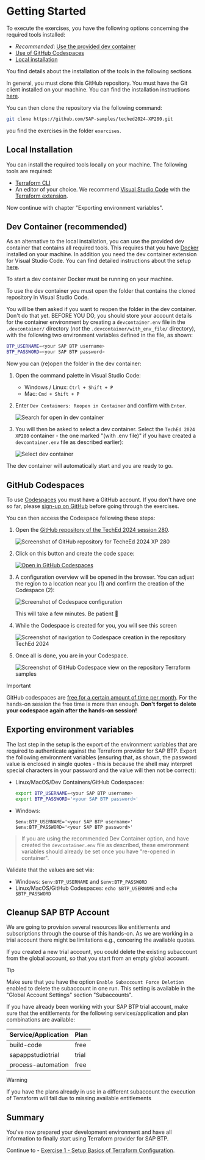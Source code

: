 # Getting Started

To execute the exercises, you have the following options concerning the required tools installed:

- *Recommended*: [Use the provided dev container](#dev-container-recommended)
- [Use of GitHub Codespaces](#github-codespaces)
- [Local installation](#local-installation)

You find details about the installation of the tools in the following sections

In general, you must clone this GitHub repository. You must have the Git client installed on your machine. You can find the installation instructions [here](https://git-scm.com/downloads).

You can then clone the repository via the following command:

```bash
git clone https://github.com/SAP-samples/teched2024-XP280.git
```

you find the exercises in the folder `exercises`.

## Local Installation

You can install the required tools locally on your machine. The following tools are required:

- [Terraform CLI](https://developer.hashicorp.com/terraform/install?product_intent=terraform)
- An editor of your choice. We recommend [Visual Studio Code](https://code.visualstudio.com/Download) with the [Terraform extension](https://marketplace.visualstudio.com/items?itemName=HashiCorp.terraform).

Now continue with chapter "Exporting environment variables".

## Dev Container (recommended)

As an alternative to the local installation, you can use the provided dev container that contains all required tools. This requires that you have [Docker](https://www.docker.com/products/docker-desktop) installed on your machine. In addition you need the dev container extension for Visual Studio Code. You can find detailed instructions about the setup [here](https://code.visualstudio.com/docs/devcontainers/containers#_getting-started).

To start a dev container Docker must be running on your machine.

To use the dev container you must open the folder that contains the cloned repository in Visual Studio Code. 

You will be then asked if you want to reopen the folder in the dev container. Don't do that yet. BEFORE YOU DO, you should store your account details for the container environment by creating a `devcontainer.env` file in the `.devcontainer/` directory (_not_ the `.devcontainer/with_env_file/` directory), with the following two environment variables defined in the file, as shown:

```bash
BTP_USERNAME=<your SAP BTP username>
BTP_PASSWORD=<your SAP BTP password>
```

Now you can (re)open the folder in the dev container:

1. Open the command palette in Visual Studio Code:

    - Windows / Linux: `Ctrl + Shift + P`
    - Mac: `Cmd + Shift + P`

1. Enter `Dev Containers: Reopen in Container` and confirm with `Enter`.

    ![Search for open in dev container](images/devcontainer-search.png)

1. You will then be asked to select a dev container. Select the `TechEd 2024 XP280` container - the one marked "(with .env file)" if you have created a `devcontainer.env` file as described earlier):

    ![Select dev container](images/devcontainer-selection.png)

The dev container will automatically start and you are ready to go.

## GitHub Codespaces

To use [Codespaces](https://docs.github.com/codespaces/overview) you must have a GitHub account. If you don't have one so far, please [sign-up on GitHub](https://github.com/signup) before going through the exercises.

You can then access the Codespace following these steps:

1. Open the [GitHub repository of the TechEd 2024 session 280](https://github.com/SAP-samples/teched2024-XP280).

    ![Screenshot of GitHub repository for TecheEd 2024 XP 280](images/repo-teched2024%20xp280.png)

1. Click on this button and create the code space:

   [![Open in GitHub Codespaces](https://github.com/codespaces/badge.svg)](https://github.com/codespaces/new?hide_repo_select=true&ref=main&repo=841902616&skip_quickstart=true&machine=basicLinux32gb&geo=EuropeWest&devcontainer_path=.devcontainer%2Fdevcontainer.json)


1. A configuration overview will be opened in the browser. You can adjust the region to a location near you (1) and confirm the creation of the Codespace (2):

    ![Screenshot of Codespace configuration](images/codespace-config.png)

    This will take a few minutes. Be patient 🙂

1. While the Codespace is created for you, you will see this screen

    ![Screenshot of navigation to Codespace creation in the repository TechEd 2024](images/codespace-creation.png)

1. Once all is done, you are in your Codespace.

    ![Screenshot of GitHub Codespace view on the repository Terraform samples](images/codespace-screen.png)

> [!IMPORTANT]
> GitHub codespaces are [free for a certain amount of time per month](https://docs.github.com/en/billing/managing-billing-for-your-products/managing-billing-for-github-codespaces/about-billing-for-github-codespaces#monthly-included-storage-and-core-hours-for-personal-accounts). For the hands-on session the free time is more than enough. **Don't forget to delete your codespace again after the hands-on session!**

## Exporting environment variables

The last step in the setup is the export of the environment variables that are required to authenticate against the Terraform provider for SAP BTP. Export the following environment variables (ensuring that, as shown, the password value is enclosed in single quotes - this is because the shell may interpret special characters in your password and the value will then not be correct):

- Linux/MacOS/Dev Containers/GitHub Codespaces:

    ```bash
    export BTP_USERNAME=<your SAP BTP username>
    export BTP_PASSWORD='<your SAP BTP password>'
    ```

- Windows:

    ```pwsh
    $env:BTP_USERNAME='<your SAP BTP username>'
    $env:BTP_PASSWORD='<your SAP BTP password>'
    ```

> If you are using the recommended Dev Container option, and have created the `devcontainer.env` file as described, these environment variables should already be set once you have "re-opened in container".

Validate that the values are set via:

- Windows: `$env:BTP_USERNAME` and `$env:BTP_PASSWORD`
- Linux/MacOS/GitHub Codespaces: `echo $BTP_USERNAME` and `echo $BTP_PASSWORD`

## Cleanup SAP BTP Account

We are going to provision several resources like entitlements and subscriptions through the course of this hands-on. As we are working in a trial account there might be limitations e.g., concering the available quotas.

If you created a new trial account, you could delete the existing subaccount from the global account, so that you start from an empty global account.

> [!TIP]
> Make sure that you have the option `Enable Subaccount Force Deletion` enabled to delete the subaccount in one run. This setting is available in the "Global Account Settings" section "Subaccounts".

If you have already been working with your SAP BTP trial account, make sure that the entitlements for the following services/application and plan combinations are available:

| Service/Application | Plan |
|---                  |---
| build-code          | free
| sapappstudiotrial   | trial
| process-automation  | free

> [!WARNING]
> If you have the plans already in use in a different subaccount the execution of Terraform will fail due to missing available entitlements

## Summary

You've now prepared your development environment and have all information to finally start using Terraform provider for SAP BTP.

Continue to - [Exercise 1 - Setup Basics of Terraform Configuration](../ex1/README.md).

